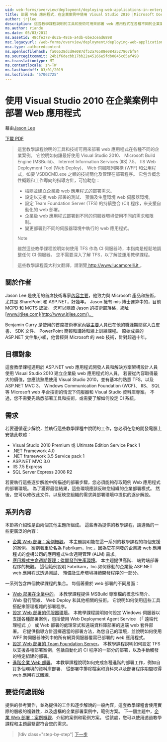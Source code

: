 ```yaml
---
uid: web-forms/overview/deployment/deploying-web-applications-in-enterprise-scenarios/deploying-web-applications-in-enterprise-scenarios
title: 部署 Web 應用程式，在企業案例中使用 Visual Studio 2010 |Microsoft Docs
author: jrjlee
description: 這套教學課程說明的工具和技術可用來部署 web 應用程式在各種不同的企業案例。 它說明如何充分利用...
ms.author: riande
ms.date: 05/03/2012
ms.assetid: 48cfe378-d62a-48c6-a4db-6be3cead6898
msc.legacyurl: /web-forms/overview/deployment/deploying-web-applications-in-enterprise-scenarios/deploying-web-applications-in-enterprise-scenarios
msc.type: authoredcontent
ms.openlocfilehash: fa06538dcd9e087df52a76588e084a527867bf84
ms.sourcegitcommit: 24b1f6decbb17bb22a45166e5fdb0845c65af498
ms.translationtype: MT
ms.contentlocale: zh-TW
ms.lasthandoff: 03/01/2019
ms.locfileid: "57062725"
---
```

<a name="deploying-web-applications-in-enterprise-scenarios-using-visual-studio-2010"></a>使用 Visual Studio 2010 在企業案例中部署 Web 應用程式
====================
藉由[Jason Lee](https://github.com/jrjlee)

[下載 PDF](https://msdnshared.blob.core.windows.net/media/MSDNBlogsFS/prod.evol.blogs.msdn.com/CommunityServer.Blogs.Components.WeblogFiles/00/00/00/63/56/8130.DeployingWebAppsInEnterpriseScenarios.pdf)

> 這套教學課程說明的工具和技術可用來部署 web 應用程式在各種不同的企業案例。 它說明如何讓最好使用 Visual Studio 2010、 Microsoft Build Engine (MSBuild)、 Internet Information Services (IIS) 7.5、 IIS Web Deployment Tool (Web Deploy)、 Web 伺服陣列架構 (WFF) 和公用程式，如要 VSDBCMD.exe 之類的技術簡化及管理在部署程序。 它包含概念性概觀和工作導向的指導方針，可協助您：
> 
> - 檢閱並建立企業級 web 應用程式的部署需求。
> - 設定以支援 web 部署的測試、 預備及生產環境 web 伺服器環境。
> - 設定 Team Foundation Server (TFS) 的持續整合 (CI) 程序，來支援自動化的 web 部署。
> - 企業級 web 應用程式部署到不同的伺服器環境使用不同的需求和限制。
> - 變更部署到不同的伺服器環境中執行的 web 應用程式。
> 
> > [!NOTE]
> > 雖然這些教學課程說明如何使用 TFS 作為 CI 伺服器時，本指南是輕鬆地調整任何 CI 伺服器。 您不需要深入了解 TFS，以了解並運用教學課程。
> 
> 
> 這些教學課程義大利文翻譯，請瀏覽[ http://www.lucamorelli.it ](http://www.lucamorelli.it)。


## <a name="about-the-authors"></a>關於作者

Jason Lee 是使用的首席技術專家[內容主要](http://www.contentmaster.com/)，他致力與 Microsoft 產品和技術，尤其是 SharePoint 和 ASP.NET，好幾年。 Jason 擁有 mis 博士運算中的，目前 MCPD 和 MCTS 認證。 您可以閱讀 Jason 的技術部落格，網址[www.jrjlee.com](http://www.jrjlee.com/)。

Benjamin Curry 是使用的首席技術專家[內容主要](http://www.contentmaster.com/)人員已在他的職涯期間寫入白皮書、 SDK 文件、 PowerPoint 簡報和講師和線上訓練課程。 原始成員的 ASP.NET 文件集小組，他曾經與 Microsoft 的 web 技術，針對超過十年。

## <a name="target-audience"></a>目標對象

這套教學課程適用於 ASP.NET web 應用程式開發人員和解決方案架構設計人員使用 Visual Studio 2010 建立企業級 web 應用程式的人員。 若要從內容取得最大的價值，您應該熟悉使用 Visual Studio 2010，並有基本的熟悉 TFS，以及 ASP.NET MVC 3、 Windows Communication Foundation (WCF)、 IIS、 SQL 等 Microsoft web 平台技術的情況下伺服器和 Visual Studio 資料庫專案。 不過，您不需要先熟悉部署工具和技術，或需要了解如何設定 CI 系統。

## <a name="requirements"></a>需求

若要遵循逐步解說，並執行這些教學課程中說明的工作，您必須在您的開發電腦上安裝此軟體：

- Visual Studio 2010 Premium 或 Ultimate Edition Service Pack 1
- .NET Framework 4.0
- .NET framework 3.5 Service pack 1
- ASP.NET MVC 3.0
- IIS 7.5 Express
- SQL Server Express 2008 R2

若要執行這些逐步解說中所描述的部署步驟，您必須能夠存取範例 Web 應用程式的部署環境。 為了獲得最佳結果，這些環境應該反映您組織的企業部署模式。 然後，您可以修改此文件，以反映您組織的需求與部署環境中提供的逐步解說。

## <a name="series-contents"></a>系列內容

本節將介紹性是由兩個其他主題所組成。 這些專為提供的教學課程，請遵循的一些更廣泛的內容：

- [企業 Web 部署：案例概觀](enterprise-web-deployment-scenario-overview.md)。 本主題說明能在這一系列的教學課程的每個支援的案例。 案例著重於名為 Fabrikam，Inc.，因為它在開發的企業級 web 應用程式的虛構公司的應用程式生命週期管理 (ALM) 需求。
- [應用程式生命週期管理：從開發到生產環境](application-lifecycle-management-from-development-to-production.md)。 本主題提供高階、 端對端部署程序的概觀。 這個範例說明 Fabrikam，Inc.如何移動的企業級 ASP.NET web 應用程式透過測試、 預備及生產環境持續開發程序的一部分。

一系列包含四個教學課程的集合。 每個著重於 web 部署的不同層面：

- [Web 部署在企業中的](../web-deployment-in-the-enterprise/web-deployment-in-the-enterprise.md)。 本教學課程提供 MSBuild 專案檔的概念性簡介、 Web 發行管線、 Web Deploy 和其他相關的技術。 它說明如何使用這些工具搭配來管理複雜的部署程序。
- [設定 Web 部署的伺服器環境](../configuring-server-environments-for-web-deployment/configuring-server-environments-for-web-deployment.md)。 本教學課程說明如何設定 Windows 伺服器以支援各種部署案例，包括使用 Web Deployment Agent Service （「 遠端代理程式 」） 或 Web 部署的處理常式和遠端資料庫部署的遠端 web 套件部署。 它提供指導方針選擇適當的部署方法，為您自己的環境，並說明如何使用 WFF 跨伺服器陣列中的所有網頁伺服器覆寫已部署的 web 應用程式。
- [設定 Web 部署的 Team Foundation Server](../configuring-team-foundation-server-for-web-deployment/configuring-team-foundation-server-for-web-deployment.md)。 本教學課程說明如何設定 TFS 以支援各種部署案例，包括自動化的 CI 程序的一部分的部署，以及手動觸發的特定組建的部署。
- [進階企業 Web 部署](../advanced-enterprise-web-deployment/advanced-enterprise-web-deployment.md)。 本教學課程說明如何完成各種進階的部署工作，例如自訂多個環境的資料庫部署、 從部署中排除檔案和資料夾以及部署程序期間取得 web 應用程式離線.

## <a name="where-to-start"></a>要從何處開始

提供的參考實作，並為提供的工作和逐步解說的一般內容，這套教學課程會使用實際的層級的複雜性，以及虛構的企業部署案例中，範例方案。 下一個主題中，[企業 Web 部署：案例概觀](enterprise-web-deployment-scenario-overview.md)，介紹的案例和範例方案。 從該處，您可以使用透過教學課程和主題最緊密符合您的需求。

> [!div class="step-by-step"]
> [下一步](enterprise-web-deployment-scenario-overview.md)
